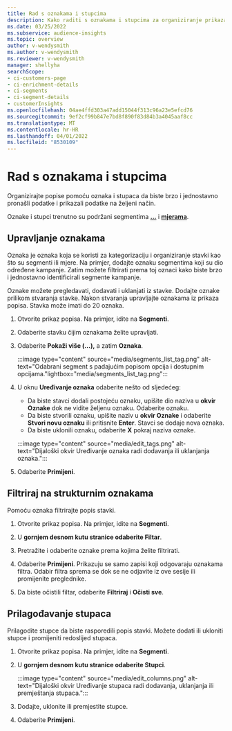 ```yaml
---
title: Rad s oznakama i stupcima
description: Kako raditi s oznakama i stupcima za organiziranje prikaza popisa
ms.date: 03/25/2022
ms.subservice: audience-insights
ms.topic: overview
author: v-wendysmith
ms.author: v-wendysmith
ms.reviewer: v-wendysmith
manager: shellyha
searchScope:
- ci-customers-page
- ci-enrichment-details
- ci-segments
- ci-segment-details
- customerInsights
ms.openlocfilehash: 04ae4ffd303a47add15044f313c96a23e5efcd76
ms.sourcegitcommit: 9ef2cf99b847e7bd8f890f83d84b3a4045aaf8cc
ms.translationtype: MT
ms.contentlocale: hr-HR
ms.lasthandoff: 04/01/2022
ms.locfileid: "8530109"
---
```

# <a name="work-with-tags-and-columns"></a>Rad s oznakama i stupcima

Organizirajte popise pomoću oznaka i stupaca da biste brzo i jednostavno pronašli podatke i prikazali podatke na željeni način.

Oznake i stupci trenutno su podržani segmentima **[...](segments.md)** i **[mjerama](measures.md)**.

## <a name="manage-tags"></a>Upravljanje oznakama

Oznaka je oznaka koja se koristi za kategorizaciju i organiziranje stavki kao što su segmenti ili mjere. Na primjer, dodajte oznaku segmentima koji su dio određene kampanje. Zatim možete filtrirati prema toj oznaci kako biste brzo i jednostavno identificirali segmente kampanje.

Oznake možete pregledavati, dodavati i uklanjati iz stavke. Dodajte oznake prilikom stvaranja stavke. Nakon stvaranja upravljajte oznakama iz prikaza popisa. Stavka može imati do 20 oznaka.

1. Otvorite prikaz popisa. Na primjer, idite na **Segmenti**.

1. Odaberite stavku čijim oznakama želite upravljati.

1. Odaberite **Pokaži više (...),** a zatim **Oznaka**.

   :::image type="content" source="media/segments_list_tag.png" alt-text="Odabrani segment s padajućim popisom opcija i dostupnim opcijama."lightbox="media/segments_list_tag.png":::

1. U oknu **Uređivanje oznaka** odaberite nešto od sljedećeg:

   - Da biste stavci dodali postojeću oznaku, upišite dio naziva u **okvir Oznake** dok ne vidite željenu oznaku. Odaberite oznaku.
   - Da biste stvorili oznaku, upišite naziv u **okvir Oznake** i odaberite **Stvori novu oznaku** ili pritisnite **Enter**. Stavci se dodaje nova oznaka.
   - Da biste uklonili oznaku, odaberite **X** pokraj naziva oznake.

   :::image type="content" source="media/edit_tags.png" alt-text="Dijaloški okvir Uređivanje oznaka radi dodavanja ili uklanjanja oznaka.":::

1. Odaberite **Primijeni**.

## <a name="filter-on-tags"></a>Filtriraj na strukturnim oznakama

Pomoću oznaka filtrirajte popis stavki.

1. Otvorite prikaz popisa. Na primjer, idite na **Segmenti**.

1. U **gornjem desnom kutu stranice odaberite Filtar**.

1. Pretražite i odaberite oznake prema kojima želite filtrirati.

1. Odaberite **Primijeni**. Prikazuju se samo zapisi koji odgovaraju oznakama filtra. Odabir filtra sprema se dok se ne odjavite iz ove sesije ili promijenite preglednike.

1. Da biste očistili filtar, odaberite **Filtriraj** i **Očisti sve**.

## <a name="customize-columns"></a>Prilagođavanje stupaca

Prilagodite stupce da biste rasporedili popis stavki. Možete dodati ili ukloniti stupce i promijeniti redoslijed stupaca.

1. Otvorite prikaz popisa. Na primjer, idite na **Segmenti**.

1. U **gornjem desnom kutu stranice odaberite Stupci**.

   :::image type="content" source="media/edit_columns.png" alt-text="Dijaloški okvir Uređivanje stupaca radi dodavanja, uklanjanja ili premještanja stupaca.":::

1. Dodajte, uklonite ili premjestite stupce.

1. Odaberite **Primijeni**.
